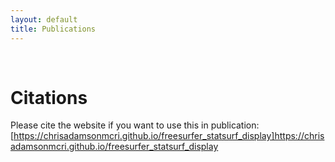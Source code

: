 ```yaml
---
layout: default
title: Publications
---
```

<br>


# Citations

Please cite the website if you want to use this in publication: 
[https://chrisadamsonmcri.github.io/freesurfer_statsurf_display]https://chrisadamsonmcri.github.io/freesurfer_statsurf_display